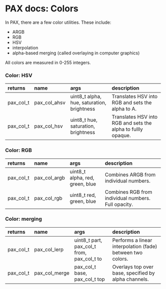 # PAX docs: Colors

In PAX, there are a few color utilities.
These include:
- ARGB
- RGB
- HSV
- interpolation
- alpha-based merging (called overlaying in computer graphics)

All colors are measured in 0-255 integers.

### Color: HSV

| returns   | name         | args               | description
| :------   | :---         | :---               | :---
| pax_col_t | pax_col_ahsv | uint8_t alpha, hue, saturation, brightness | Translates HSV into RGB and sets the alpha to A.
| pax_col_t | pax_col_hsv  | uint8_t hue, saturation, brightness        | Translates HSV into RGB and sets the alpha to fullly opaque.

### Color: RGB

| returns   | name         | args               | description
| :------   | :---         | :---               | :---
| pax_col_t | pax_col_argb | uint8_t alpha, red, green, blue | Combines ARGB from individual numbers.
| pax_col_t | pax_col_rgb  | uint8_t red, green, blue        | Combines RGB from individual numbers. Full opacity.

### Color: merging

| returns   | name          | args               | description
| :------   | :---          | :---               | :---
| pax_col_t | pax_col_lerp  | uint8_t part, pax_col_t from, pax_col_t to | Performs a linear interpolation (fade) between two colors.
| pax_col_t | pax_col_merge | pax_col_t base, pax_col_t top              | Overlays top over base, specified by alpha channels.
